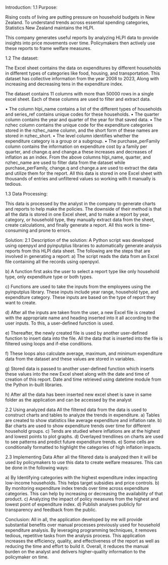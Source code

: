Introduction:
1.1	Purpose:

Rising costs of living are putting pressure on household budgets in New Zealand. To understand trends across essential spending categories, Statistics New Zealand maintains the HLPI.

This company generates useful reports by analyzing HLPI data to provide insights into price movements over time. Policymakers then actively use these reports to frame welfare measures. 

1.2	The dataset:

The Excel sheet contains the data on expenditures by different households in different types of categories like food, housing, and transportation. This dataset has collective information from the year 2008 to 2023, Along with increasing and decreasing tens in the expenditure index.

The dataset contains 11 columns with more than 50000 rows in a single excel sheet. Each of these columns are used to filter and extract data. 

•	The column hlpi_name contains a list of the different types of households and series_ref contains unique codes for these households.
•	The quarter column contains the year and quarter of the year for that saved data. 
•	The nzhec column contains the unique code for the expenditure categories stored in the nzhec_name column, and the short form of these names are stored in nzhec_short. 
•	The level column identifies whether the expenditure category is a group or a subgroup. 
•	The purchase_perFamily column contains the information on expenditure cost by a family per quarter, and change.q and change.a these increases and decreases of inflation as an index.
From the above columns hlpi_name, quarter, and nzhec_name are used to filter data from the dataset while purchase_perFamily, change.q and change.a are used to extract the data and utilize them for the report. All this data is stored in one Excel sheet with thousands of entries and unfiltered values so working with it manually is tedious.


1.3	Data Processing:

This data is processed by the analyst in the company to generate charts and reports to help make the policies. The downside of their method is that all the data is stored in one Excel sheet, and to make a report by year, category, or household type, they manually extract data from the sheet, create calculations, and finally generate a report. All this work is time-consuming and prone to errors.

Solution:
2.1	Description of the solution:
A Python script was developed using openpyxl and pyinputplus libraries to automatically generate analysis reports from this HLPI data sheet. The following are the steps that are involved in generating a report: 
a)	The script reads the data from an Excel file containing all the records using openpyxl.

b)	A function first asks the user to select a report type like only household type, only expenditure type or both types. 

c)	Functions are used to take the inputs from the employees using the pyinputplus library. These inputs include year range, household type, and expenditure category. These inputs are based on the type of report they want to create.

d)	After all the inputs are taken from the user, a new Excel file is created with the appropriate name and heading inserted into it all according to the user inputs. To this, a user-defined function is used.

e)	Thereafter, the newly created file is used by another user-defined function to insert data into the file. All the data that is inserted into the file is filtered using loops and if-else conditions.

f)	These loops also calculate average, maximum, and minimum expenditure data from the dataset and these values are stored in variables.

g)	Stored data is passed to another user-defined function which inserts these values into the new Excel sheet along with the date and time of creation of this report. Date and time retrieved using datetime module from the Python in-built libraries.

h)	After all the data has been inserted new excel sheet is save in same folder as the application and can be accessed by the analyst



2.2	Using analyzed data
All the filtered data from the data is used to construct charts and tables to analyze the trends in expenditure. 
a)	Tables are created to show statistics like average expenditure and inflation rate.
b)	Bar charts are used to show expenditure trends over time for different household groups.
c)	Tends are studied where inflations are at the highest and lowest points to plot graphs.
d)	Overlayed trendlines on charts are used to see patterns and predict future expenditure trends.
e)	Some cells are conditionally formatted to highlight the categories of high inflation impacts.

2.3	Implementing Data
After all the filtered data is analyzed then it will be used by policymakers to use this data to create welfare measures. This can be done in the following ways:

a)	By Identifying categories with the highest expenditure index impacting low-income households. This helps target subsidies and price controls.
b)	By monitoring expenditure index trends over time across expenditure categories. This can help by increasing or decreasing the availability of that product.
c)	Analyzing the impact of policy measures from the highest and lowest point of expenditure index.
d)	Publish analyses publicly for transparency and feedback from the public.

Conclusion:
All in all, the application developed by me will provide substantial benefits over manual processes previously used for household expenditure analysis. By leveraging programming techniques, it removes tedious, repetitive tasks from the analysis process. This application increases the efficiency, quality, and effectiveness of the report as well as reducing the time and effort to build it. Overall, it reduces the manual burden on the analyst and delivers higher-quality information to the policymaker on time.

